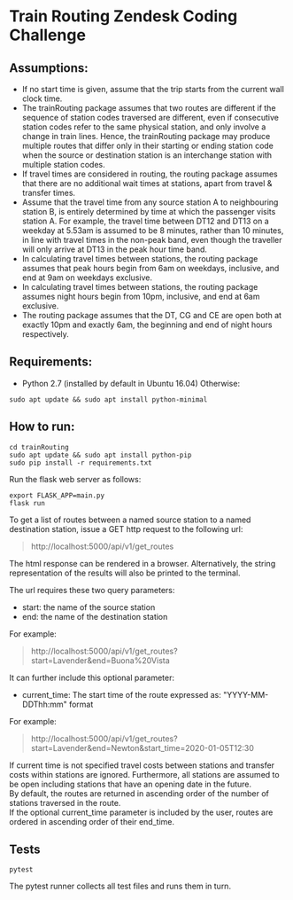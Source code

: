 # Train Routing Zendesk Coding Challenge 

## Assumptions:

* If no start time is given, assume that the trip starts from the current wall clock time.
* The trainRouting package assumes that two routes are different if the sequence of station codes traversed are different, 
even if consecutive station codes refer to the same physical station, and only involve a change in train lines.
Hence, the trainRouting package may produce multiple routes that differ only in their starting or ending station code when the source or destination station is an interchange station 
with multiple station codes.
* If travel times are considered in routing, the routing package assumes that there are no additional wait times at stations, apart from travel & transfer times.
* Assume that the travel time from any source station A to neighbouring station B, is entirely determined by time at which the passenger visits station A.
For example, the travel time between DT12 and DT13 on a weekday at 5.53am is assumed to be 8 minutes, rather than 10 minutes, 
in line with travel times in the non-peak band, even though the traveller will only arrive at DT13 in the peak hour time band.
* In calculating travel times between stations, the routing package assumes that peak hours begin from 6am on weekdays, inclusive, and end at 9am on weekdays exclusive.
* In calculating travel times between stations, the routing package assumes night hours begin from 10pm, inclusive, and end at 6am exclusive.
* The routing package assumes that the DT, CG and CE are open both at exactly 10pm and exactly 6am, the beginning and end of night hours respectively.

## Requirements:
* Python 2.7 (installed by default in Ubuntu 16.04) Otherwise:
```
sudo apt update && sudo apt install python-minimal
```

## How to run:

```
cd trainRouting
sudo apt update && sudo apt install python-pip
sudo pip install -r requirements.txt
```
Run the flask web server as follows:
```
export FLASK_APP=main.py
flask run
``` 
To get a list of routes between a named source station to a named destination station, issue a GET http request to the following url:

> http://localhost:5000/api/v1/get_routes

The html response can be rendered in a browser. Alternatively, the string representation of the results will also be printed to the terminal.

The url requires these two query parameters: 

* start: the name of the source station 
* end: the name of the destination station

For example:

> http://localhost:5000/api/v1/get_routes?start=Lavender&end=Buona%20Vista

It can further include this optional parameter:
* current_time: The start time of the route expressed as: "YYYY-MM-DDThh:mm" format

For example:

> http://localhost:5000/api/v1/get_routes?start=Lavender&end=Newton&start_time=2020-01-05T12:30

If current time is not specified travel costs between stations and transfer costs within stations are ignored. Furthermore,
all stations are assumed to be open including stations that have an opening date in the future.\
By default, the routes are returned in ascending order of the number of stations traversed in the route.\
If the optional current_time parameter is included by the user, routes are ordered in ascending order of their end_time.

## Tests
```
pytest
```
The pytest runner collects all test files and runs them in turn.

   